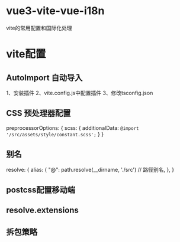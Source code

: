# vue3-vite-vue-i18n
vite的常用配置和国际化处理

# vite配置
## AutoImport 自动导入

1、安装插件
2、vite.config.js中配置插件
3、修改tsconfig.json


## CSS 预处理器配置

preprocessorOptions: {
    scss: {
        additionalData: `@import '/src/assets/style/constant.scss';`
    }
}

## 别名
resolve: {
    alias: {
        "@": path.resolve(__dirname, './src') // 路径别名,
    },
}

## postcss配置移动端

## resolve.extensions

## 拆包策略


